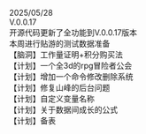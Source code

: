 2025/05/28<br>
V.0.0.17<br>
开源代码更新了全功能到V.0.0.17版本<br>
本周进行贴游的测试数据准备<br>
【脑洞】工作量证明+积分购买法<br>
【计划】一个全3d的rpg冒险者公会<br>
【计划】增加一个命令修改删除系统<br>
【计划】修复山峰的后台问题<br>
【计划】自定义变量名称<br>
【计划】关于数据间成长的公式<br>
【计划】备表

